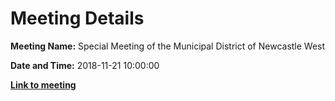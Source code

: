 # Meeting Details

**Meeting Name:** Special Meeting of the Municipal District of Newcastle West

**Date and Time:** 2018-11-21 10:00:00

**<a href="https://www.limerick.ie/council/whats-on/special-meeting-municipal-district-newcastle-west-4" target="_blank">Link to meeting</a>**
